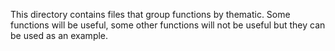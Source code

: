 

This directory contains files that group functions by thematic.
Some functions will be useful, some other functions will not be useful but they can be used as an example.
